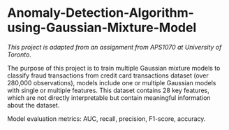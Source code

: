 # Anomaly-Detection-Algorithm-using-Gaussian-Mixture-Model

*This project is adapted from an assignment from APS1070 at University of Toronto.*

The purpose of this project is to train multiple Gaussian mixture models to classify fraud transactions from credit card transactions dataset (over 280,000 observations), models include one or multiple Gaussian models with single or multiple features. This dataset contains 28 key features, which are not directly interpretable but contain meaningful information about the dataset.

Model evaluation metrics: AUC, recall, precision, F1-score, accuracy.
